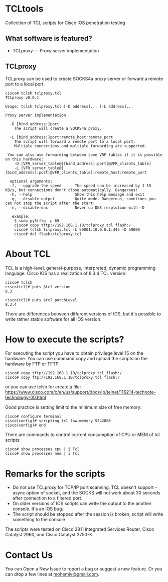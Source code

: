 # TCLtools
Сollection of TCL scripts for Cisco IOS penetration testing

What software is featured?
---------------------------

 * TCLproxy — Proxy server implementation

TCLproxy
--------
TCLproxy can be used to create SOCKS4a proxy server or forward a remote port to a local port.

```
cisco# tclsh tclproxy.tcl
TCLproxy v0.0.1

Usage: tclsh tclproxy.tcl [-D address]... [-L address]...

Proxy server implementation.

  -D [bind_address:]port
    The script will create a SOCKS4a proxy.

  -L [bind_address:]port:remote_host:remote_port
    The script will forward a remote port to a local port.
    Multiple connections and multiple forwarding are supported.

 You can also use forwarding between some VRF tables if it is possible on this hardware:
    -D [VFR_server_table@][bind_address]:port[@VFR_clients_table]
    -L [VFR_server_table@][bind_address]:port[@VFR_clients_table]:remote_host:remote_port

  optional arguments:
  -f, --upgrade-the-speed      The speed can be increased by 1-15 KB/s, but connections don't close automatically. Dangerous!
  -h, --help                   Show this help message and exit
  -q, --disable-output         Quite mode. Dangerous, sometimes you can not stop the script after the start!
  -n, --disable-dns            Never do DNS resolution with -D

   example:
    $ sudo py3tftp -p 69
    cisco# copy tftp://192.168.1.10/tclproxy.tcl flash:/
    cisco# tclsh tclproxy.tcl -L 59001:10.0.0.1:445 -D 59000
    cisco# del flash:/tclproxy.tcl
```

About TCL
=========
TCL is a high-level, general-purpose, interpreted, dynamic programming language. Cisco IOS has a realization of 8.3.4 TCL version:

```
cisco# tclsh
cisco(tcl)# puts $tcl_version
8.3

cisco(tcl)# puts $tcl_patchLevel
8.3.4
```
There are differences between different versions of IOS, but it's possible to write rather stable software for all IOS version.


How to execute the scripts?
===========================
For executing the script you have to obtain privilege level 15 on the hardware. You can use command copy and upload the scripts on the hardware by FTP or TFTP:

```
cisco# copy tftp://192.168.1.10/tclproxy.tcl flash:/
cisco# copy ftp://192.168.1.10/tclproxy.tcl flash:/
```
or you can use tclsh for create a file: https://www.cisco.com/c/en/us/support/docs/ip/telnet/116214-technote-technology-00.html

Good practice is setting limit to the minimum size of free memory:

```
cisco# configure terminal
cisco(config)# scripting tcl low-memory 5242880
cisco(config)# end
```

There are commands to control current consumption of CPU or MEM of tcl scripts:

```
cisco# show processes cpu | i Tcl
cisco# show processes mem | i Tcl
```

Remarks for the scripts
=======================

 * Do not use TCLproxy for TCP/IP port scanning. TCL doesn't support -async option of socket, and the SOCKS will not work about 30 seconds after connection to a filtered port.
 * On older versions of IOS scripts can write the output to the another console. It's an IOS bug.
 * The script should be stopped after the session is broken; script will write something to the console

The scripts were tested on Cisco 2811 Integrated Services Router, Cisco Catalyst 2960, and Cisco Catalyst 3750-X.

Contact Us
==========

You can Open a New Issue to report a bug or suggest a new feature. Or you can drop a few lines at mohemiv@gmail.com.
